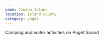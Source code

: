 ```yaml
---
name: Camano Island
location: Island County
category: puget
---
```


Camping and water activities on Puget Sound
